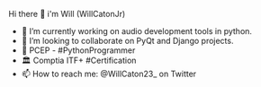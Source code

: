 Hi there 👋 i'm Will (WillCatonJr)

- 🎨 I’m currently working on audio development tools in python.
- 👯 I’m looking to collaborate on PyQt and Django projects.
- 🥂 PCEP - #PythonProgrammer
- 🏛 Comptia ITF+ #Certification
- 📫 How to reach me: @WillCaton23_ on Twitter 

